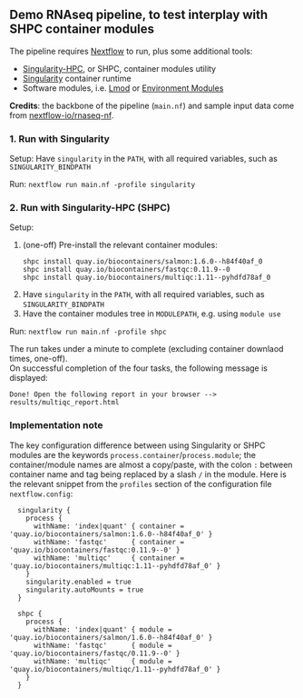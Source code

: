 ## Demo RNAseq pipeline, to test interplay with SHPC container modules

The pipeline requires [Nextflow](https://github.com/nextflow-io/nextflow) to run, plus some additional tools:

* [Singularity-HPC](http://github.com/singularityhub/singularity-hpc), or SHPC, container modules utility
* [Singularity](http://singularity.hpcng.org) container runtime
* Software modules, i.e. [Lmod](https://lmod.readthedocs.io) or [Environment Modules](https://modules.readthedocs.io)

**Credits**: the backbone of the pipeline (`main.nf`) and sample input data come from [nextflow-io/rnaseq-nf](https://github.com/nextflow-io/rnaseq-nf).  


### 1. Run with Singularity

Setup: Have `singularity` in the `PATH`, with all required variables, such as `SINGULARITY_BINDPATH`  

Run: `nextflow run main.nf -profile singularity`  


### 2. Run with Singularity-HPC (SHPC)

Setup:
1. (one-off) Pre-install the relevant container modules:
    ```
    shpc install quay.io/biocontainers/salmon:1.6.0--h84f40af_0
    shpc install quay.io/biocontainers/fastqc:0.11.9--0
    shpc install quay.io/biocontainers/multiqc:1.11--pyhdfd78af_0
    ```
1. Have `singularity` in the `PATH`, with all required variables, such as `SINGULARITY_BINDPATH`
2. Have the container modules tree in `MODULEPATH`, e.g. using `module use`

Run: `nextflow run main.nf -profile shpc`


The run takes under a minute to complete (excluding container downlaod times, one-off).  
On successful completion of the four tasks, the following message is displayed:  
```
Done! Open the following report in your browser --> results/multiqc_report.html
```


### Implementation note

The key configuration difference between using Singularity or SHPC modules are the keywords `process.container`/`process.module`; the container/module names are almost a copy/paste, with the colon `:` between container name and tag being replaced by a slash `/` in the module.  Here is the relevant snippet from the `profiles` section of the configuration file `nextflow.config`:

```
  singularity {
    process {
      withName: 'index|quant' { container = 'quay.io/biocontainers/salmon:1.6.0--h84f40af_0' }
      withName: 'fastqc'      { container = 'quay.io/biocontainers/fastqc:0.11.9--0' }
      withName: 'multiqc'     { container = 'quay.io/biocontainers/multiqc:1.11--pyhdfd78af_0' }
    }
    singularity.enabled = true
    singularity.autoMounts = true
  }

  shpc {
    process {
      withName: 'index|quant' { module = 'quay.io/biocontainers/salmon/1.6.0--h84f40af_0' }
      withName: 'fastqc'      { module = 'quay.io/biocontainers/fastqc/0.11.9--0' }
      withName: 'multiqc'     { module = 'quay.io/biocontainers/multiqc/1.11--pyhdfd78af_0' }
    }
  }
```




